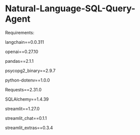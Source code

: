 # Natural-Language-SQL-Query-Agent


Requirements:

langchain==0.0.311

openai==0.27.10

pandas==2.1.1

psycopg2_binary==2.9.7

python-dotenv==1.0.0

Requests==2.31.0

SQLAlchemy==1.4.39

streamlit==1.27.0

streamlit_chat==0.1.1

streamlit_extras==0.3.4
